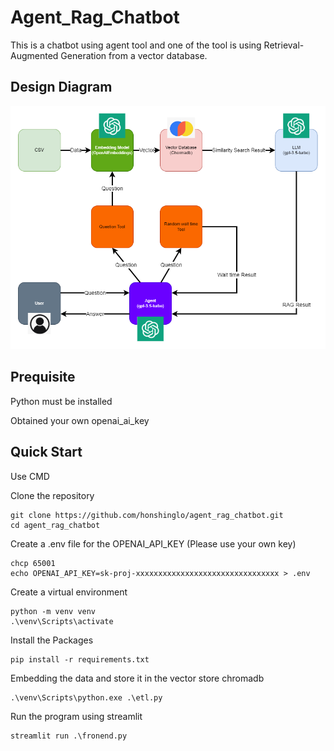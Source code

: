 # Agent_Rag_Chatbot
This is a chatbot using agent tool and one of the tool is using Retrieval-Augmented Generation from a vector database.

## Design Diagram
<div align="center"><img src="images/design.png" alt="design diagram"></div>

## Prequisite
Python must be installed

Obtained your own openai_ai_key

## Quick Start
Use CMD

Clone the repository
```
git clone https://github.com/honshinglo/agent_rag_chatbot.git
cd agent_rag_chatbot
```

Create a .env file for the OPENAI_API_KEY (Please use your own key)
```
chcp 65001
echo OPENAI_API_KEY=sk-proj-xxxxxxxxxxxxxxxxxxxxxxxxxxxxxxxx > .env
```

Create a virtual environment
```
python -m venv venv
.\venv\Scripts\activate
```

Install the Packages
```
pip install -r requirements.txt
```

Embedding the data and store it in the vector store chromadb
```
.\venv\Scripts\python.exe .\etl.py
```

Run the program using streamlit
```
streamlit run .\fronend.py
```
